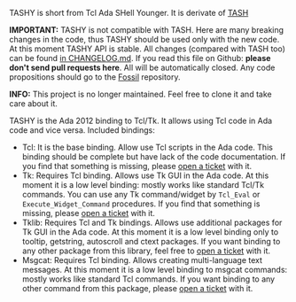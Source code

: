 TASHY is short from Tcl Ada SHell Younger. It is derivate of [TASH](https://github.com/simonjwright/tcladashell)

**IMPORTANT:** TASHY is not compatible with TASH. Here are many breaking
changes in the code, thus TASHY should be used only with the new code. At
this moment TASHY API is stable. All changes (compared with TASH too) can
be found [in CHANGELOG.md](https://www.laeran.pl/repositories/tashy/file?name=CHANGELOG.md&ci=tip).  If you read this
file on Github: **please don't send pull requests here**. All will be
automatically closed. Any code propositions should go to the [Fossil](https://www.laeran.pl/repositories/tashy)
repository.

**INFO:** This project is no longer maintained. Feel free to clone it and take care about it.

TASHY is the Ada 2012 binding to Tcl/Tk. It allows using Tcl code in Ada code
and vice versa. Included bindings:

* Tcl: It is the base binding. Allow use Tcl scripts in the Ada code.
  This binding should be complete but have lack of the code documentation. If
  you find that something is missing, please [open a ticket](https://www.laeran.pl/repositories/tashy/tktnew) with it.
* Tk: Requires Tcl binding. Allows use Tk GUI in the Ada code. At this
  moment it is a low level binding: mostly works like standard Tcl/Tk
  commands. You can use any Tk command/widget by `Tcl_Eval` or
  `Execute_Widget_Command` procedures. If you find that something is
  missing, please [open a ticket](https://www.laeran.pl/repositories/tashy/tktnew) with it.
* Tklib: Requires Tcl and Tk bindings. Allows use additional packages for
  Tk GUI in the Ada code. At this moment it is a low level binding only to
  tooltip, getstring, autoscroll and ctext packages. If you want binding to
  any other package from this library, feel free to [open a ticket](https://www.laeran.pl/repositories/tashy/tktnew) with it.
* Msgcat: Requires Tcl binding. Allows creating multi-language text messages.
  At this moment it is a low level binding to msgcat commands: mostly works
  like standard Tcl commands. If you want binding to any other command from
  this package, please [open a ticket](https://www.laeran.pl/repositories/tashy/tktnew) with it.
